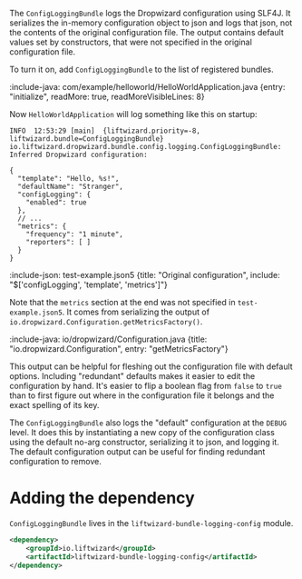 The `ConfigLoggingBundle` logs the Dropwizard configuration using SLF4J. It serializes the in-memory configuration object to json and logs that json, not the contents of the original configuration file. The output contains default values set by constructors, that were not specified in the original configuration file.

To turn it on, add `ConfigLoggingBundle` to the list of registered bundles.

:include-java: com/example/helloworld/HelloWorldApplication.java {entry: "initialize", readMore: true, readMoreVisibleLines: 8}

Now `HelloWorldApplication` will log something like this on startup:

```
INFO  12:53:29 [main]  {liftwizard.priority=-8, liftwizard.bundle=ConfigLoggingBundle} io.liftwizard.dropwizard.bundle.config.logging.ConfigLoggingBundle: Inferred Dropwizard configuration:

```

```json5 {title: "Output configuration"}
{
  "template": "Hello, %s!",
  "defaultName": "Stranger",
  "configLogging": {
    "enabled": true
  },
  // ...
  "metrics": {
    "frequency": "1 minute",
    "reporters": [ ]
  }
}
```

:include-json: test-example.json5 {title: "Original configuration", include: "$['configLogging', 'template', 'metrics']"}

Note that the `metrics` section at the end was not specified in `test-example.json5`. It comes from serializing the output of `io.dropwizard.Configuration.getMetricsFactory()`.

:include-java: io/dropwizard/Configuration.java {title: "io.dropwizard.Configuration", entry: "getMetricsFactory"}

This output can be helpful for fleshing out the configuration file with default options. Including "redundant" defaults makes it easier to edit the configuration by hand. It's easier to flip a boolean flag from `false` to `true` than to first figure out where in the configuration file it belongs and the exact spelling of its key.

The `ConfigLoggingBundle` also logs the "default" configuration at the `DEBUG` level. It does this by instantiating a new copy of the configuration class using the default no-arg constructor, serializing it to json, and logging it. The default configuration output can be useful for finding redundant configuration to remove.

# Adding the dependency

`ConfigLoggingBundle` lives in the `liftwizard-bundle-logging-config` module.

```xml
<dependency>
    <groupId>io.liftwizard</groupId>
    <artifactId>liftwizard-bundle-logging-config</artifactId>
</dependency>
```

